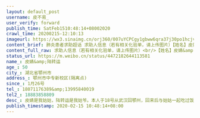 ```yaml
---
layout: default_post
username: 皮不易_
user_verify: forward
publish_time: SatFeb1510:48:14+08002020
crawl_time: 20200215-12:10:13
imageurl: https://wx3.sinaimg.cn/orj360/007uYCPCgy1gbww6qra37j30po1hcjvv.jpg,https://wx4.sinaimg.cn/orj360/007uYCPCgy1gbww6raha7j30u0140tbm.jpg,https://wx3.sinaimg.cn/orj360/007uYCPCgy1gbww6s7ac2j30u014076w.jpg,https://wx3.sinaimg.cn/orj360/007uYCPCgy1gbww6sstdij30u0140q5g.jpg,https://wx2.sinaimg.cn/orj360/007uYCPCgy1gbww6wud9ej30r80d33zt.jpg
content_brief: 肺炎患者求助超话 求助人信息（若有相关化验单，请上传图片）【姓名】皮婧&陆转运【年龄】50【所在城市】湖北省鄂州市【所在小区、社区】鄂州市中专新校区(隔离点)【患病时间】1月26号【联系方式】18071176389 & 13995840019【其他紧急联系人】18883858809【病情描述】皮婧是我姑姑，陆转 ...全文
content_full_raw: 求助人信息（若有相关化验单，请上传图片）<br/>【姓名】皮婧&amp;陆转运<br/>【年龄】50<br/>【所在城市】湖北省鄂州市<br/>【所在小区、社区】鄂州市中专新校区(隔离点)<br/>【患病时间】1月26号<br/>【联系方式】18071176389&amp;13995840019<br/>【其他紧急联系人】18883858809<br/>【病情描述】皮婧是我姑姑，陆转运是我姑爷。本人于18号从武汉回鄂州，回来后与姑姑一起吃过饭。在22号，本人确诊新冠肺炎，当时医院病人不多，随即住院隔离治疗，随后26号姑姑和姑爷均照ct检查，显示有感染。当时医生建议姑姑和姑爷在家居家隔离治疗，最近被社区转移到鄂州市中专新校区进行隔离，一直没给做核酸检测，多次说安排住院，也没有安排住院。目前，姑姑病情有所加重，出现胸闷，四肢无力，腹泻的症状，姑爷也开始出现咳嗽，发烧的情况。现在社区安排他们住在社区隔离点，每次电话询问社区隔离点医生，医生就说等回复，多次电话联系均无果，姑姑到2月14日病情加重，呼吸已经非常难受了，再次跟社区联系，社区工作人员告知已经向上级汇报了，要他们等，可是我姑姑和姑爷等不起！我希望得到政府社会的关注！能救救姑姑和姑爷！<adata-url="http://t.cn/R2Wx8LA"href="http://weibo.com/p/1001018008642070000000000"data-hide=""><spanclass='url-icon'><imgstyle='width:1rem;height:1rem'src='https://h5.sinaimg.cn/upload/2015/09/25/3/timeline_card_small_location_default.png'></span><spanclass="surl-text">鄂州</span></a>
status_url: https://m.weibo.cn/status/4472182644113581
name_: 皮婧&amp;陆转运
age_: 50
city_: 湖北省鄂州市
address_: 鄂州市中专新校区(隔离点)
since_: 1月26号
tel_: 18071176389&amp;13995840019
tel2_: 18883858809
desc_: 皮婧是我姑姑，陆转运是我姑爷。本人于18号从武汉回鄂州，回来后与姑姑一起吃过饭。在22号，本人确诊新冠肺炎，当时医院病人不多，随即住院隔离治疗，随后26号姑姑和姑爷均照ct检查，显示有感染。当时医生建议姑姑和姑爷在家居家隔离治疗，最近被社区转移到鄂州市中专新校区进行隔离，一直没给做核酸检测，多次说安排住院，也没有安排住院。目前，姑姑病情有所加重，出现胸闷，四肢无力，腹泻的症状，姑爷也开始出现咳嗽，发烧的情况。现在社区安排他们住在社区隔离点，每次电话询问社区隔离点医生，医生就说等回复，多次电话联系均无果，姑姑到2月14日病情加重，呼吸已经非常难受了，再次跟社区联系，社区工作人员告知已经向上级汇报了，要他们等，可是我姑姑和姑爷等不起！我希望得到政府社会的关注！能救救姑姑和姑爷！<adata-url="http//t.cn/R2Wx8LA"href="http//weibo.com/p/1001018008642070000000000"data-hide=""><spanclass='url-icon'><imgstyle='width1rem;height1rem'src='https//h5.sinaimg.cn/upload/2015/09/25/3/timeline_card_small_location_default.png'></span><spanclass="surl-text">鄂州</span></a>
publish_timestamp: 2020-02-15 10:48:14+08:00
---
```

